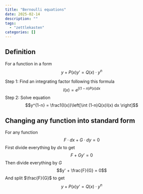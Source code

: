 ```yaml
---
title: "Bernoulli equations"
date: 2025-02-14
description: ""
tags: 
  - "zettlekasten"
categories: []
---
```


## Definition
For a function in a form
$$y + P(x)y' = Q(x)\cdot y^n$$

Step 1: Find an integrating factor following this formula
$$I(x) = e^{\int (1-n)P(x)dx}$$
Step 2: Solve equation
$$y^{1-n} = \frac1{I(x)}\left[\int (1-n)Q(x)I(x) dx \right]$$

## Changing any function into standard form
For any function 
$$F\cdot dx + G\cdot dy = 0$$
First divide everything by $dx$ to get 
$$F + Gy' = 0$$
Then divide everything by $G$
$$y' + \frac{F}{G} = 0$$
And split $\frac{F}{G}$ to get
$$y + P(x)y' = Q(x)\cdot y^n$$
